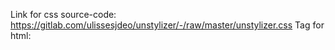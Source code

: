 Link for css source-code:
https://gitlab.com/ulissesjdeo/unstylizer/-/raw/master/unstylizer.css
Tag for html:
<link rel="stylesheet" href="https://gitlab.com/ulissesjdeo/unstylizer/-/raw/master/unstylizer.css">
